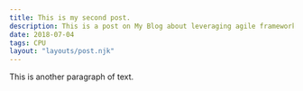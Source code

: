 ```yaml
---
title: This is my second post.
description: This is a post on My Blog about leveraging agile frameworks.
date: 2018-07-04
tags: CPU
layout: "layouts/post.njk"
---
```

This is another paragraph of text.